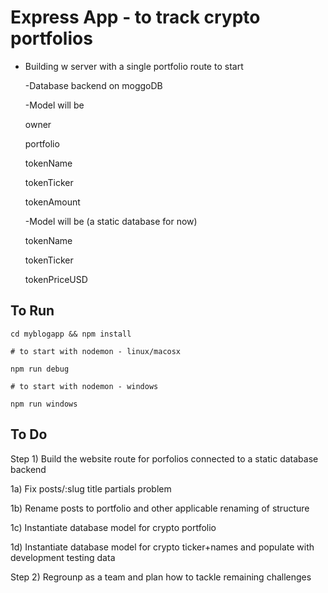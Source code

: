 # Express App - to track crypto portfolios

- Building w server with a single portfolio route to start

  -Database backend on moggoDB
  
  -Model will be
  
    owner
  
    portfolio
  
    tokenName
  
    tokenTicker
  
    tokenAmount
  
  -Model will be (a static database for now)
  
    tokenName
  
    tokenTicker
  
    tokenPriceUSD


## To Run

```
cd myblogapp && npm install

# to start with nodemon - linux/macosx

npm run debug

# to start with nodemon - windows

npm run windows
```



## To Do

Step 1) Build the website route for porfolios connected to a static database backend

  1a) Fix posts/:slug title partials problem
  
  1b) Rename posts to portfolio and other applicable renaming of structure
  
  1c) Instantiate database model for crypto portfolio
  
  1d) Instantiate database model for crypto ticker+names and populate with development testing data


Step 2) Regrounp as a team and plan how to tackle remaining challenges
